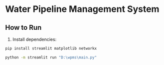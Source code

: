 # Water Pipeline Management System

## How to Run

1. Install dependencies:
```bash
pip install streamlit matplotlib networkx

python -m streamlit run "D:\wpms\main.py" 
